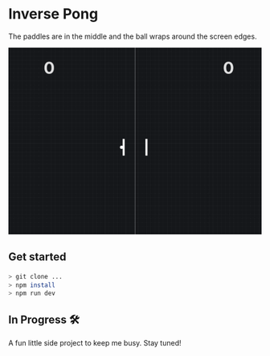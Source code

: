 # Inverse Pong

The paddles are in the middle and the ball wraps around the screen edges.

![alt text](./public/demo.png)

## Get started

```bash
> git clone ...
> npm install
> npm run dev
```

## In Progress 🛠️

A fun little side project to keep me busy.
Stay tuned!